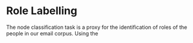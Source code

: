 # Role Labelling

The node classification task is a proxy for the identification of roles of the people in our email corpus. Using the 

